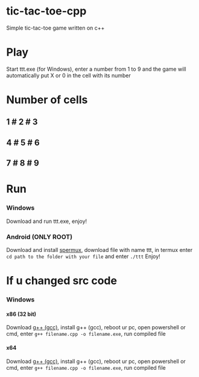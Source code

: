 # tic-tac-toe-cpp
Simple tic-tac-toe game written on c++
# Play
Start ttt.exe (for Windows), enter a number from 1 to 9 and the game will automatically put X or 0 in the cell with its number
# Number of cells
   1 # 2 # 3
 -------------
   4 # 5 # 6
 -------------
   7 # 8 # 9
 -------------
# Run
### Windows
Download and run ttt.exe, enjoy!
### Android (ONLY ROOT)
Download and install [spermux](https://play.google.com/store/apps/details?id=com.termux&hl=ru&gl=US), download file with name ttt, in termux enter `cd path to the folder with your file` and enter `./ttt`
Enjoy!
# If u changed src code
### Windows
#### x86 (32 bit)
Download [g++ (gcc)](http://www.equation.com/ftpdir/gcc/gcc-11.2.0-32.exe), install g++ (gcc), reboot ur pc, open powershell or cmd, enter `g++ filename.cpp -o filename.exe`, run compiled file
#### x64
Download [g++ (gcc)](http://www.equation.com/ftpdir/gcc/gcc-11.2.0-64.exe), install g++ (gcc), reboot ur pc, open powershell or cmd, enter `g++ filename.cpp -o filename.exe`, run compiled file
